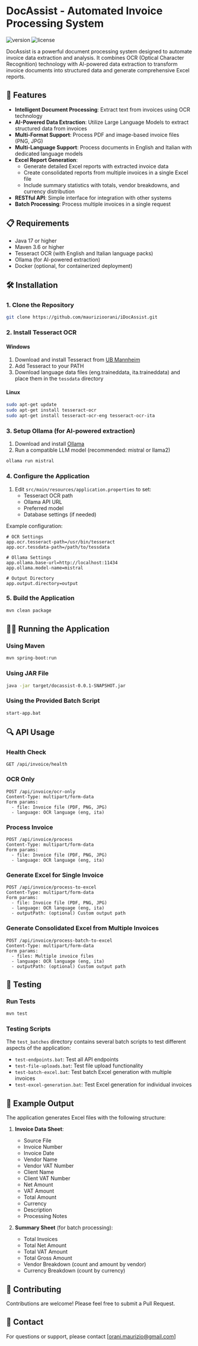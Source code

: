 # DocAssist - Automated Invoice Processing System

![version](https://img.shields.io/badge/version-1.0.0-blue.svg)
![license](https://img.shields.io/badge/license-MIT-green.svg)

DocAssist is a powerful document processing system designed to automate invoice data extraction and analysis. It combines OCR (Optical Character Recognition) technology with AI-powered data extraction to transform invoice documents into structured data and generate comprehensive Excel reports.

## 🚀 Features

- **Intelligent Document Processing**: Extract text from invoices using OCR technology
- **AI-Powered Data Extraction**: Utilize Large Language Models to extract structured data from invoices
- **Multi-Format Support**: Process PDF and image-based invoice files (PNG, JPG)
- **Multi-Language Support**: Process documents in English and Italian with dedicated language models
- **Excel Report Generation**:
  - Generate detailed Excel reports with extracted invoice data
  - Create consolidated reports from multiple invoices in a single Excel file
  - Include summary statistics with totals, vendor breakdowns, and currency distribution
- **RESTful API**: Simple interface for integration with other systems
- **Batch Processing**: Process multiple invoices in a single request

## 📋 Requirements

- Java 17 or higher
- Maven 3.6 or higher
- Tesseract OCR (with English and Italian language packs)
- Ollama (for AI-powered extraction)
- Docker (optional, for containerized deployment)

## 🛠️ Installation

### 1. Clone the Repository

```bash
git clone https://github.com/maurizioorani/iDocAssist.git
```

### 2. Install Tesseract OCR

#### Windows
1. Download and install Tesseract from [UB Mannheim](https://github.com/UB-Mannheim/tesseract/wiki)
2. Add Tesseract to your PATH
3. Download language data files (eng.traineddata, ita.traineddata) and place them in the `tessdata` directory

#### Linux
```bash
sudo apt-get update
sudo apt-get install tesseract-ocr
sudo apt-get install tesseract-ocr-eng tesseract-ocr-ita
```

### 3. Setup Ollama (for AI-powered extraction)

1. Download and install [Ollama](https://ollama.ai/)
2. Run a compatible LLM model (recommended: mistral or llama2)
```bash
ollama run mistral
```

### 4. Configure the Application

1. Edit `src/main/resources/application.properties` to set:
   - Tesseract OCR path
   - Ollama API URL
   - Preferred model
   - Database settings (if needed)

Example configuration:
```properties
# OCR Settings
app.ocr.tesseract-path=/usr/bin/tesseract
app.ocr.tessdata-path=/path/to/tessdata

# Ollama Settings
app.ollama.base-url=http://localhost:11434
app.ollama.model-name=mistral

# Output Directory
app.output.directory=output
```

### 5. Build the Application

```bash
mvn clean package
```

## 🏃‍♂️ Running the Application

### Using Maven

```bash
mvn spring-boot:run
```

### Using JAR File

```bash
java -jar target/docassist-0.0.1-SNAPSHOT.jar
```

### Using the Provided Batch Script

```bash
start-app.bat
```

## 🔍 API Usage

### Health Check
```
GET /api/invoice/health
```

### OCR Only
```
POST /api/invoice/ocr-only
Content-Type: multipart/form-data
Form params:
  - file: Invoice file (PDF, PNG, JPG)
  - language: OCR language (eng, ita)
```

### Process Invoice
```
POST /api/invoice/process
Content-Type: multipart/form-data
Form params:
  - file: Invoice file (PDF, PNG, JPG)
  - language: OCR language (eng, ita)
```

### Generate Excel for Single Invoice
```
POST /api/invoice/process-to-excel
Content-Type: multipart/form-data
Form params:
  - file: Invoice file (PDF, PNG, JPG)
  - language: OCR language (eng, ita)
  - outputPath: (optional) Custom output path
```

### Generate Consolidated Excel from Multiple Invoices
```
POST /api/invoice/process-batch-to-excel
Content-Type: multipart/form-data
Form params:
  - files: Multiple invoice files
  - language: OCR language (eng, ita)
  - outputPath: (optional) Custom output path
```

## 🧪 Testing

### Run Tests
```bash
mvn test
```

### Testing Scripts
The `test_batches` directory contains several batch scripts to test different aspects of the application:
- `test-endpoints.bat`: Test all API endpoints
- `test-file-uploads.bat`: Test file upload functionality
- `test-batch-excel.bat`: Test batch Excel generation with multiple invoices
- `test-excel-generation.bat`: Test Excel generation for individual invoices

## 📝 Example Output

The application generates Excel files with the following structure:

1. **Invoice Data Sheet**:
   - Source File
   - Invoice Number
   - Invoice Date
   - Vendor Name
   - Vendor VAT Number
   - Client Name
   - Client VAT Number
   - Net Amount
   - VAT Amount
   - Total Amount
   - Currency
   - Description
   - Processing Notes

2. **Summary Sheet** (for batch processing):
   - Total Invoices
   - Total Net Amount
   - Total VAT Amount
   - Total Gross Amount
   - Vendor Breakdown (count and amount by vendor)
   - Currency Breakdown (count by currency)

## 🤝 Contributing

Contributions are welcome! Please feel free to submit a Pull Request.

## 📧 Contact

For questions or support, please contact [orani.maurizio@gmail.com]
